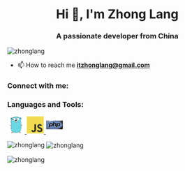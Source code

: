 <h1 align="center">Hi 👋, I'm Zhong Lang</h1>
<h3 align="center">A passionate developer from China</h3>

<p align="left"> <img src="https://komarev.com/ghpvc/?username=zhonglang&label=Profile%20views&color=0e75b6&style=flat" alt="zhonglang" /> </p>



- 📫 How to reach me **itzhonglang@gmail.com**

<h3 align="left">Connect with me:</h3>
<p align="left">
</p>

<h3 align="left">Languages and Tools:</h3>
<p align="left"> <a href="https://golang.org" target="_blank" rel="noreferrer"> <img src="https://raw.githubusercontent.com/devicons/devicon/master/icons/go/go-original.svg" alt="go" width="40" height="40"/> </a> <a href="https://developer.mozilla.org/en-US/docs/Web/JavaScript" target="_blank" rel="noreferrer"> <img src="https://raw.githubusercontent.com/devicons/devicon/master/icons/javascript/javascript-original.svg" alt="javascript" width="40" height="40"/> </a> <a href="https://www.php.net" target="_blank" rel="noreferrer"> <img src="https://raw.githubusercontent.com/devicons/devicon/master/icons/php/php-original.svg" alt="php" width="40" height="40"/> </a> </p>

<p><img align="left" src="https://github-readme-stats.vercel.app/api/top-langs?username=zhonglang&show_icons=true&locale=en&layout=compact" alt="zhonglang" /></p>

<p>&nbsp;<img align="center" src="https://github-readme-stats.vercel.app/api?username=zhonglang&show_icons=true&locale=en" alt="zhonglang" /></p>

<p><img align="center" src="https://github-readme-streak-stats.herokuapp.com/?user=zhonglang&" alt="zhonglang" /></p>

